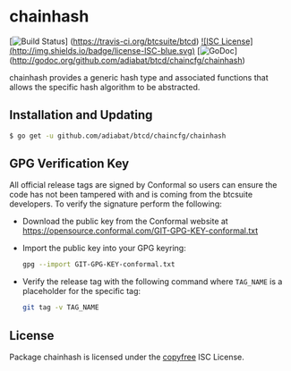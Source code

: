 chainhash
=========

[![Build Status](http://img.shields.io/travis/btcsuite/btcd.svg)]
(https://travis-ci.org/btcsuite/btcd) [![ISC License]
(http://img.shields.io/badge/license-ISC-blue.svg)](http://copyfree.org)
[![GoDoc](https://img.shields.io/badge/godoc-reference-blue.svg)]
(http://godoc.org/github.com/adiabat/btcd/chaincfg/chainhash)

chainhash provides a generic hash type and associated functions that allows the
specific hash algorithm to be abstracted.

## Installation and Updating

```bash
$ go get -u github.com/adiabat/btcd/chaincfg/chainhash
```

## GPG Verification Key

All official release tags are signed by Conformal so users can ensure the code
has not been tampered with and is coming from the btcsuite developers.  To
verify the signature perform the following:

- Download the public key from the Conformal website at
  https://opensource.conformal.com/GIT-GPG-KEY-conformal.txt

- Import the public key into your GPG keyring:
  ```bash
  gpg --import GIT-GPG-KEY-conformal.txt
  ```

- Verify the release tag with the following command where `TAG_NAME` is a
  placeholder for the specific tag:
  ```bash
  git tag -v TAG_NAME
  ```

## License

Package chainhash is licensed under the [copyfree](http://copyfree.org) ISC
License.
